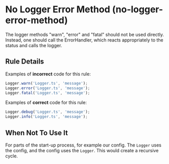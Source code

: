 # No Logger Error Method (no-logger-error-method)

The logger methods "warn", "error" and "fatal" should not be used directly.
Instead, one should call the ErrorHandler, which reacts appropriately to the status and calls the logger.

## Rule Details

Examples of **incorrect** code for this rule:

```ts
Logger.warn('Logger.ts', 'message');
Logger.error('Logger.ts', 'message');
Logger.fatal('Logger.ts', 'message');
```

Examples of **correct** code for this rule:

```ts
Logger.debug('Logger.ts', 'message');
Logger.info('Logger.ts', 'message');
```

## When Not To Use It

For parts of the start-up process, for example our config.
The `Logger` uses the config, and the config uses the `Logger`.
This would create a recursive cycle.
